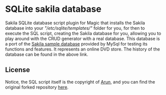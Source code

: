 # SQLite sakila database

Sakila SQLite database script plugin for Magic that installs the Sakila database into
your _"/etc/sqlite/templates/"_ folder for you, for then to execute the SQL script, creating
the Sakila database for you, allowing you to play around with the CRUD generator with a
real database. This database is a port of the [Sakila sample database](https://dev.mysql.com/doc/sakila/en/)
provided by MySql for testing its functions and features. It represents an online DVD store.
The history of the database can be found in the above link.

## License

Notice, the SQL script itself is the copyright of [Arun](https://github.com/siara-cc/sakila_sqlite3/blob/master/LICENSE),
and you can find the original forked repository [here](https://github.com/siara-cc/sakila_sqlite3).
